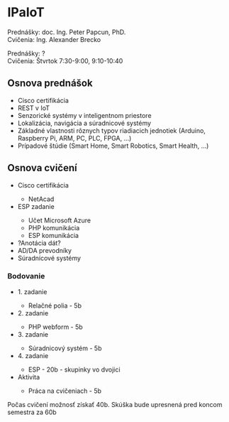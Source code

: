 # IPaIoT

Prednášky: doc. Ing. Peter Papcun, PhD. \
Cvičenia: Ing. Alexander Brecko

Prednášky: ? \
Cvičenia: Štvrtok 7:30-9:00, 9:10-10:40

## Osnova prednášok

<ul>
    <li>Cisco certifikácia</li>
    <li>REST v IoT</li>
    <li>Senzorické systémy v inteligentnom priestore</li>
    <li>Lokalizácia, navigácia a súradnicové systémy</li>
    <li>Základné vlastnosti rôznych typov riadiacich jednotiek (Arduino, Raspberry Pi, ARM, PC, PLC, FPGA, ...)</li>
    <li>Prípadové štúdie (Smart Home, Smart Robotics, Smart Health, ...)</li>
</ul>

## Osnova cvičení

<ul>
    <li>Cisco certifikácia</li>
    <ul>
        <li>NetAcad</li>
    </ul>
    <li>ESP zadanie</li>
    <ul>
        <li>Učet Microsoft Azure</li>
        <li>PHP komunikácia</li>
        <li>ESP komunikácia</li>
    </ul>
    <li>?Anotácia dát?</li>
    <li>AD/DA prevodníky</li>
    <li>Súradnícové systémy</li>
</ul>

### Bodovanie

<ul>
    <li>1. zadanie</li>
    <ul>
        <li>Relačné polia - 5b</li>
    </ul>
    <li>2. zadanie</li>
    <ul>
        <li>PHP webform - 5b</li>
    </ul>
    <li>3. zadanie</li>
    <ul>
        <li>Súradnicový systém - 5b</li>
    </ul>
    <li>4. zadanie</li>
    <ul>
        <li>ESP - 20b - skupinky vo dvojici</li>
    </ul>
    <li>Aktivita</li>
    <ul>
        <li>Práca na cvičeniach - 5b</li>
    </ul>
</ul>

Počas cvičení možnosť získať 40b. Skúška bude upresnená pred koncom semestra za 60b
